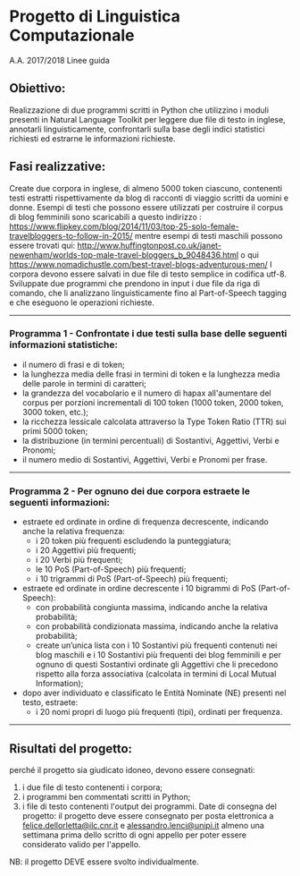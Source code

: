 # Progetto di Linguistica Computazionale
A.A. 2017/2018
Linee guida

## Obiettivo:
Realizzazione di due programmi scritti in Python che utilizzino i moduli presenti in Natural Language Toolkit per
leggere due file di testo in inglese, annotarli linguisticamente, confrontarli sulla base degli indici statistici richiesti ed
estrarne le informazioni richieste.
## Fasi realizzative:
Create due corpora in inglese, di almeno 5000 token ciascuno, contenenti testi estratti rispettivamente da blog di racconti di viaggio scritti da uomini e donne. Esempi di testi che possono essere utilizzati per costruire il corpus di blog femminili sono scaricabili a questo indirizzo : 
https://www.flipkey.com/blog/2014/11/03/top-25-solo-female-travelbloggers-to-follow-in-2015/
mentre esempi di testi maschili possono essere trovati qui:
http://www.huffingtonpost.co.uk/janet-newenham/worlds-top-male-travel-bloggers_b_9048436.html o qui https://www.nomadichustle.com/best-travel-blogs-adventurous-men/
I corpora devono essere salvati in due file di testo semplice in codifica utf-8.
Sviluppate due programmi che prendono in input i due file da riga di comando, che li analizzano linguisticamente fino
al Part-of-Speech tagging e che eseguono le operazioni richieste.

---

### Programma 1 - Confrontate i due testi sulla base delle seguenti informazioni statistiche:
+ il numero di frasi e di token;
+ la lunghezza media delle frasi in termini di token e la lunghezza media delle parole in termini di caratteri;
+ la grandezza del vocabolario e il numero di hapax all'aumentare del corpus per porzioni incrementali di 100 token (1000 token, 2000 token, 3000 token, etc.);
+ la ricchezza lessicale calcolata attraverso la Type Token Ratio (TTR) sui primi 5000 token;
+ la distribuzione (in termini percentuali) di Sostantivi, Aggettivi, Verbi e Pronomi;
+ il numero medio di Sostantivi, Aggettivi, Verbi e Pronomi per frase.

---

### Programma 2 - Per ognuno dei due corpora estraete le seguenti informazioni:
* estraete ed ordinate in ordine di frequenza decrescente, indicando anche la relativa frequenza:
    + i 20 token più frequenti escludendo la punteggiatura;
    + i 20 Aggettivi più frequenti;
    + i 20 Verbi più frequenti;
    + le 10 PoS (Part-of-Speech) più frequenti;
    + i 10 trigrammi di PoS (Part-of-Speech) più frequenti;
* estraete ed ordinate in ordine decrescente i 10 bigrammi di PoS (Part-of-Speech):
    + con probabilità congiunta massima, indicando anche la relativa probabilità;
    + con probabilità condizionata massima, indicando anche la relativa probabilità;
    + create un’unica lista con i 10 Sostantivi più frequenti contenuti nei blog maschili e i 10 Sostantivi più frequenti dei blog femminili e per ognuno di questi Sostantivi ordinate gli Aggettivi che li precedono rispetto alla forza associativa (calcolata in termini di Local Mutual Information);
* dopo aver individuato e classificato le Entità Nominate (NE) presenti nel testo, estraete:
    + i 20 nomi propri di luogo più frequenti (tipi), ordinati per frequenza.

---

## Risultati del progetto:
perché il progetto sia giudicato idoneo, devono essere consegnati:
1. i due file di testo contenenti i corpora;
2. i programmi ben commentati scritti in Python;
3. i file di testo contenenti l'output dei programmi.
Date di consegna del progetto:
il progetto deve essere consegnato per posta elettronica a felice.dellorletta@ilc.cnr.it e alessandro.lenci@unipi.it almeno
una settimana prima dello scritto di ogni appello per poter essere considerato valido per l'appello.

NB: il progetto DEVE essere svolto individualmente.

